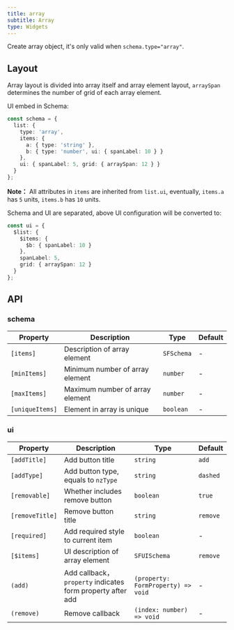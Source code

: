 ```yaml
---
title: array
subtitle: Array
type: Widgets
---
```


Create array object, it's only valid when `schema.type="array"`.

## Layout

Array layout is divided into array itself and array element layout, `arraySpan` determines the number of grid of each array element.

UI embed in Schema:

```ts
const schema = {
  list: {
    type: 'array',
    items: {
      a: { type: 'string' },
      b: { type: 'number', ui: { spanLabel: 10 } }
    },
    ui: { spanLabel: 5, grid: { arraySpan: 12 } }
  }
};
```

**Note：** All attributes in `items` are inherited from `list.ui`, eventually, `items.a` has `5` units, `items.b` has `10` units.

Schema and UI are separated, above UI configuration will be converted to:

```ts
const ui = {
  $list: {
    $items: {
      $b: { spanLabel: 10 }
    },
    spanLabel: 5,
    grid: { arraySpan: 12 }
  }
};
```

## API

### schema

| Property | Description | Type | Default |
|----------|-------------|------|---------|
| `[items]` | Description of array element | `SFSchema` | - |
| `[minItems]` | Minimum number of array element | `number` | - |
| `[maxItems]` | Maximum number of array element | `number` | - |
| `[uniqueItems]` | Element in array is unique | `boolean` | - |

### ui

| Property | Description | Type | Default |
|----------|-------------|------|---------|
| `[addTitle]` | Add button title | `string` | `add` |
| `[addType]` | Add button type, equals to `nzType` | `string` | `dashed` |
| `[removable]` | Whether includes remove button | `boolean` | `true` |
| `[removeTitle]` | Remove button title | `string` | `remove` |
| `[required]` | Add required style to current item	 | `boolean` | - |
| `[$items]` | UI description of array element | `SFUISchema` | `remove` |
| `(add)` | Add callback，`property` indicates form property after add | `(property: FormProperty) => void` | - |
| `(remove)` | Remove callback | `(index: number) => void` | - |
